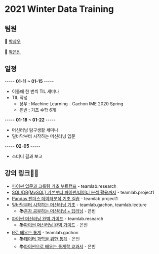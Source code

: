 # 2021 Winter Data Training
## 팀원
🙈 [박상우](https://github.com/SangWoo9734)

👾 [박은빈](https://github.com/42cosmos)

## 일정

----- **01-11 ~ 01-15**  -----  
- 이틀에 한 번씩 TIL 세미나
- TIL 작성
  - 상우 : Machine Learning - Gachon IME 2020 Spring
  - 은빈 : 기초 수학 6개
  
----- **01-18 ~ 01-22** -----  
- 머신러닝 탐구생활 세미나
- 밑바닥부터 시작하는 머신러닝 입문
  
----- **02-05** -----  
- 스터디 결과 보고  

## 강의 링크👩‍💻
- [파이썬 입문과 크롤링 기초 부트캠프](https://inf.run/jVu2) - teamlab.research  
- [SQL/DB(MySQL) 기본부터 파이썬/데이터 분석 활용까지](https://inf.run/YZkQ) - teamlab.project1  
- [Pandas 팬더스 데이터분석 기초 실습](https://inf.run/4Doj) - teamlab.project1  
- [밑바닥부터 시작하는 머신러닝 기초](https://inf.run/Yxra) - teamlab.gachon, teamlab.lecture
  - 📚[혼자 공부하는 머신러닝 + 딥러닝](http://aladin.kr/p/ayGKm) - 은빈
- [파이썬 머신러닝 완벽 가이드](https://inf.run/6eDo) - teamlab.research
  - 📚[파이썬 머신러닝 완벽 가이드](http://aladin.kr/p/922yA) - 은빈
- [R로 배우는 통계](https://inf.run/iw6x) - teamlab.gachon
  - 📚[데이터 과학을 위한 통계](http://aladin.kr/p/pLw9M) - 은빈
  - 📚[파이썬으로 배우는 통계학 교과서](http://aladin.kr/p/j2vLm) - 은빈
